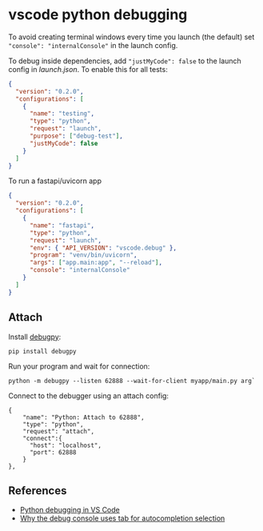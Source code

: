 # vscode python debugging

To avoid creating terminal windows every time you launch (the default) set `"console": "internalConsole"` in the launch config.

To debug inside dependencies, add `"justMyCode": false` to the launch config in _launch.json_. To enable this for all tests:

```json
{
  "version": "0.2.0",
  "configurations": [
    {
      "name": "testing",
      "type": "python",
      "request": "launch",
      "purpose": ["debug-test"],
      "justMyCode": false
    }
  ]
}
```

To run a fastapi/uvicorn app

```json
{
  "version": "0.2.0",
  "configurations": [
    {
      "name": "fastapi",
      "type": "python",
      "request": "launch",
      "env": { "API_VERSION": "vscode.debug" },
      "program": "venv/bin/uvicorn",
      "args": ["app.main:app", "--reload"],
      "console": "internalConsole"
    }
  ]
}
```

## Attach

Install [debugpy](https://github.com/microsoft/debugpy):

```
pip install debugpy
```

Run your program and wait for connection:

```
python -m debugpy --listen 62888 --wait-for-client myapp/main.py arg`
```

Connect to the debugger using an attach config:

```
{
    "name": "Python: Attach to 62888",
    "type": "python",
    "request": "attach",
    "connect":{
      "host": "localhost",
      "port": 62888
    }
},
```

## References

- [Python debugging in VS Code](https://code.visualstudio.com/docs/python/debugging)
- [Why the debug console uses tab for autocompletion selection](https://github.com/microsoft/vscode/issues/108439#issuecomment-871521843)
